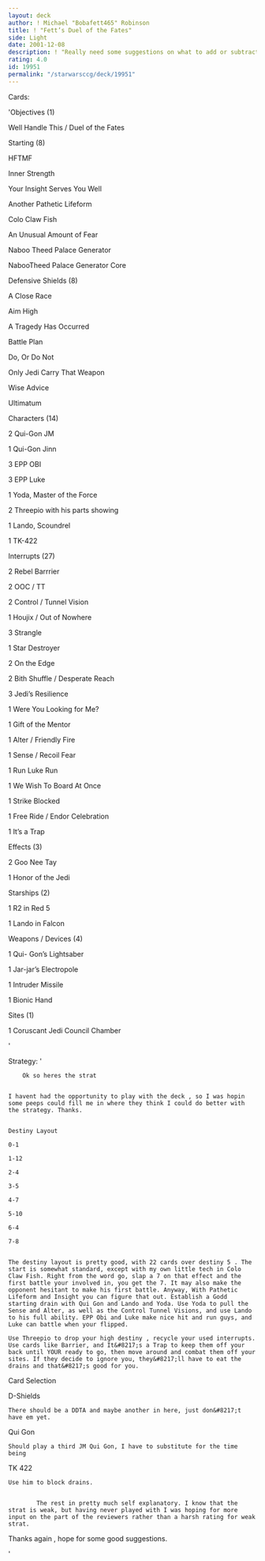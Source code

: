 ```yaml
---
layout: deck
author: ! Michael "Bobafett465" Robinson
title: ! "Fett’s Duel of the Fates"
side: Light
date: 2001-12-08
description: ! "Really need some suggestions on what to add or subtract"
rating: 4.0
id: 19951
permalink: "/starwarsccg/deck/19951"
---
```

Cards: 

'Objectives (1)


Well Handle This / Duel of the Fates


Starting (8)


HFTMF

Inner Strength

Your Insight Serves You Well

Another Pathetic Lifeform

Colo Claw Fish

An Unusual Amount of Fear

Naboo Theed Palace Generator

NabooTheed Palace Generator Core


Defensive Shields (8)


A Close Race 

Aim High

A Tragedy Has Occurred

Battle Plan 

Do, Or Do Not 

Only Jedi Carry That Weapon

Wise Advice

Ultimatum


Characters (14)


2 Qui-Gon JM

1 Qui-Gon Jinn

3 EPP OBI 

3 EPP Luke 

1 Yoda, Master of the Force 

2 Threepio with his parts showing 

1 Lando, Scoundrel 

1 TK-422


Interrupts (27)


2 Rebel Barrrier

2 OOC / TT

2 Control / Tunnel Vision 

1 Houjix / Out of Nowhere

3 Strangle

1 Star Destroyer

2 On the Edge

2 Bith Shuffle / Desperate Reach

3 Jedi&#8217;s Resilience 

1 Were You Looking for Me?

1 Gift of the Mentor

1 Alter / Friendly Fire

1 Sense / Recoil Fear 

1 Run Luke Run 

1 We Wish To Board At Once

1 Strike Blocked

1 Free Ride / Endor Celebration

1 It&#8217;s a Trap


Effects (3)


2 Goo Nee Tay

1 Honor of the Jedi 


Starships (2)


1 R2 in Red 5 

1 Lando in Falcon


Weapons / Devices (4)


1 Qui- Gon&#8217;s Lightsaber

1 Jar-jar&#8217;s Electropole

1 Intruder Missile 

1 Bionic Hand 


Sites (1)


1 Coruscant  Jedi Council Chamber 


'

Strategy: '

		Ok so heres the strat


	I havent had the opportunity to play with the deck , so I was hopin some peeps could fill me in where they think I could do better with the strategy. Thanks.


	Destiny Layout 

	0-1

	1-12

	2-4

	3-5

	4-7

	5-10

	6-4

	7-8 


	The destiny layout is pretty good, with 22 cards over destiny 5 . The start is somewhat standard, except with my own little tech in Colo Claw Fish. Right from the word go, slap a 7 on that effect and the first battle your involved in, you get the 7. It may also make the opponent hesitant to make his first battle. Anyway, With Pathetic Lifeform and Insight you can figure that out. Establish a Godd starting drain with Qui Gon and Lando and Yoda. Use Yoda to pull the Sense and Alter, as well as the Control Tunnel Visions, and use Lando to his full ability. EPP Obi and Luke make nice hit and run guys, and Luke can battle when your flipped. 

	Use Threepio to drop your high destiny , recycle your used interrupts. Use cards like Barrier, and It&#8217;s a Trap to keep them off your back until YOUR ready to go, then move around and combat them off your sites. If they decide to ignore you, they&#8217;ll have to eat the drains and that&#8217;s good for you. 


Card Selection


D-Shields 


	There should be a DDTA and maybe another in here, just don&#8217;t have em yet. 


Qui Gon 


	Should play a third JM Qui Gon, I have to substitute for the time being 


TK 422 


	Use him to block drains. 


			The rest in pretty much self explanatory. I know that the strat is weak, but having never played with I was hoping for more input on the part of the reviewers rather than a harsh rating for weak strat. 


Thanks again , hope for some good suggestions. 

'
